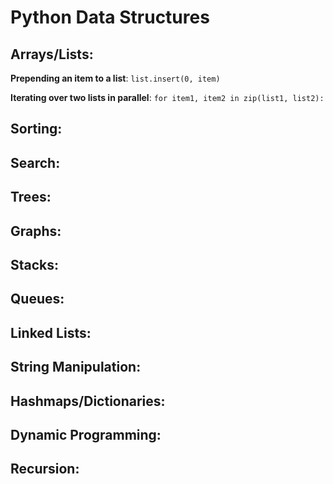 # Python Data Structures

## Arrays/Lists:

**Prepending an item to a list**: ```list.insert(0, item)``` 

**Iterating over two lists in parallel**: ```for item1, item2 in zip(list1, list2):```

## Sorting:

## Search:

## Trees:

## Graphs:

## Stacks:

## Queues:

## Linked Lists:

## String Manipulation:

## Hashmaps/Dictionaries:

## Dynamic Programming:

## Recursion:

